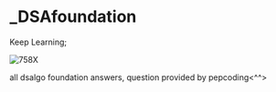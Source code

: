 # _DSAfoundation
Keep Learning;

![758X](https://user-images.githubusercontent.com/65464676/124344058-e7f11280-dbed-11eb-97f8-94b2345f6c98.gif)

all dsalgo foundation answers, question provided by pepcoding<^^>
